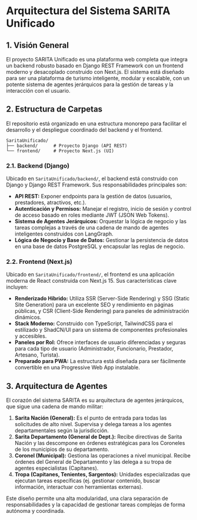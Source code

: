 # Arquitectura del Sistema SARITA Unificado

## 1. Visión General

El proyecto SARITA Unificado es una plataforma web completa que integra un backend robusto basado en Django REST Framework con un frontend moderno y desacoplado construido con Next.js. El sistema está diseñado para ser una plataforma de turismo inteligente, modular y escalable, con un potente sistema de agentes jerárquicos para la gestión de tareas y la interacción con el usuario.

## 2. Estructura de Carpetas

El repositorio está organizado en una estructura monorepo para facilitar el desarrollo y el despliegue coordinado del backend y el frontend.

```
SaritaUnificado/
├── backend/      # Proyecto Django (API REST)
└── frontend/     # Proyecto Next.js (UI)
```

### 2.1. Backend (Django)

Ubicado en `SaritaUnificado/backend/`, el backend está construido con Django y Django REST Framework. Sus responsabilidades principales son:

*   **API REST:** Exponer endpoints para la gestión de datos (usuarios, prestadores, atractivos, etc.).
*   **Autenticación y Permisos:** Manejar el registro, inicio de sesión y control de acceso basado en roles mediante JWT (JSON Web Tokens).
*   **Sistema de Agentes Jerárquicos:** Orquestar la lógica de negocio y las tareas complejas a través de una cadena de mando de agentes inteligentes construidos con LangGraph.
*   **Lógica de Negocio y Base de Datos:** Gestionar la persistencia de datos en una base de datos PostgreSQL y encapsular las reglas de negocio.

### 2.2. Frontend (Next.js)

Ubicado en `SaritaUnificado/frontend/`, el frontend es una aplicación moderna de React construida con Next.js 15. Sus características clave incluyen:

*   **Renderizado Híbrido:** Utiliza SSR (Server-Side Rendering) y SSG (Static Site Generation) para un excelente SEO y rendimiento en páginas públicas, y CSR (Client-Side Rendering) para paneles de administración dinámicos.
*   **Stack Moderno:** Construido con TypeScript, TailwindCSS para el estilizado y ShadCN/UI para un sistema de componentes profesionales y accesibles.
*   **Paneles por Rol:** Ofrece interfaces de usuario diferenciadas y seguras para cada tipo de usuario (Administrador, Funcionario, Prestador, Artesano, Turista).
*   **Preparado para PWA:** La estructura está diseñada para ser fácilmente convertible en una Progressive Web App instalable.

## 3. Arquitectura de Agentes

El corazón del sistema SARITA es su arquitectura de agentes jerárquicos, que sigue una cadena de mando militar:

1.  **Sarita Nación (General):** Es el punto de entrada para todas las solicitudes de alto nivel. Supervisa y delega tareas a los agentes departamentales según la jurisdicción.
2.  **Sarita Departamento (General de Dept.):** Recibe directivas de Sarita Nación y las descompone en órdenes estratégicas para los Coroneles de los municipios de su departamento.
3.  **Coronel (Municipal):** Gestiona las operaciones a nivel municipal. Recibe órdenes del General de Departamento y las delega a su tropa de agentes especialistas (Capitanes).
4.  **Tropa (Capitanes, Tenientes, Sargentos):** Unidades especializadas que ejecutan tareas específicas (ej. gestionar contenido, buscar información, interactuar con herramientas externas).

Este diseño permite una alta modularidad, una clara separación de responsabilidades y la capacidad de gestionar tareas complejas de forma autónoma y coordinada.